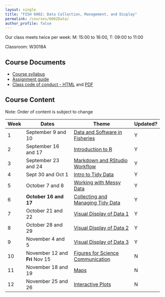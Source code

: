 ```yaml
---
layout: single
title: "FISH 6002: Data Collection, Management, and Display"
permalink: /courses/6002Data/
author_profile: false
---
```


Our class meets twice per week:
M: 15:00 to 16:00, T: 09:00 to 11:00

Classroom: W3018A

## Course Documents 
- [Course syllabus](/courses/6002Data/6002Syllabus/)
- [Assignment guide](/courses/6002Data/6002Assignmentguide/) 
- [Class code of conduct - HTML](/courses/coursesCodeofConduct/) and [PDF](/assets/images/FISHCodeofConduct.pdf)

## Course Content

Note: Order of content is subject to change

| **Week**  | **Dates**  | **Theme**  |  **Updated?** | 
|-----------|------------|-------------|-------|
|1| September 9 and 10  | [Data and Software in Fisheries](/courses/6002Data/6002Week1/)| Y |
|2| September 16 and 17 | [Introduction to R](/courses/6002Data/6002Week2/) | Y |
|3| September 23 and 24 | [Markdown and RStudio Workflow](/courses/6002Data/6002Week3) | Y |
|4| Sept 30 and Oct 1 | [Intro to Tidy Data](/courses/6002Data/6002Week4/) | Y |
|5| October 7 and 8 | [Working with Messy Data](/courses/6002Data/6002Week5) | Y |
|6| **October 16 and 17** | [Collecting and Managing Tidy Data](/courses/6002Data/6002Week6) | Y |
|7| October 21 and 22 | [Visual Display of Data 1](/courses/6002Data/6002Week7/) | Y |
|8| October 28 and 29 | [Visual Display of Data 2](/courses/6002Data/6002Week8/) | Y |
|9| November 4 and 5| [Visual Display of Data 3](/courses/6002Data/6002Week9) | Y |
|10| November 12 and **Fri** Nov 15| [Figures for Science Communication](/courses/6002Data/6002Week10) | N |
|11| November 18 and 19  | [Maps](/courses/6002Data/6002Week11) | N |
|12| November 25 and 26| [Interactive Plots](/courses/6002Data/6002Week12) | N |


